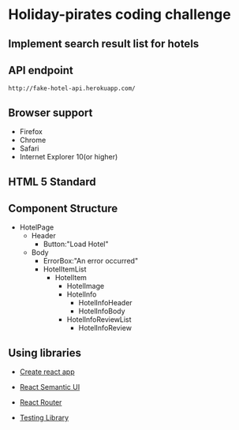 # Holiday-pirates coding challenge

## Implement search result list for hotels

## API endpoint

```
http://fake-hotel-api.herokuapp.com/
```

## Browser support

- Firefox
- Chrome
- Safari
- Internet Explorer 10(or higher)

## HTML 5 Standard

## Component Structure

- HotelPage
  - Header
    - Button:"Load Hotel"
  - Body
    - ErrorBox:"An error occurred"
    - HotelItemList
      - HotelItem
        - HotelImage
        - HotelInfo
          - HotelInfoHeader
          - HotelInfoBody
        - HotelInfoReviewList
          - HotelInfoReview

## Using libraries

- [Create react app](https://github.com/facebook/create-react-app)

- [React Semantic UI](https://react.semantic-ui.com/usage)

- [React Router](https://reacttraining.com/react-router/web/guides/quick-start)

- [Testing Library](https://testing-library.com/)
